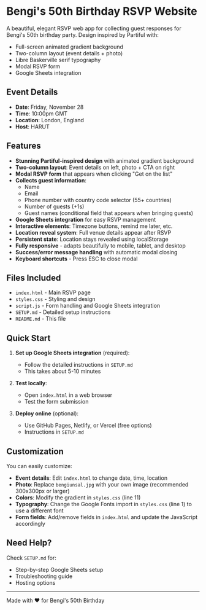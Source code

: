 # Bengi's 50th Birthday RSVP Website

A beautiful, elegant RSVP web app for collecting guest responses for Bengi's 50th birthday party. Design inspired by Partiful with:
- Full-screen animated gradient background
- Two-column layout (event details + photo)
- Libre Baskerville serif typography
- Modal RSVP form
- Google Sheets integration

## Event Details

- **Date**: Friday, November 28
- **Time**: 10:00pm GMT
- **Location**: London, England
- **Host**: HARUT

## Features

- **Stunning Partiful-inspired design** with animated gradient background
- **Two-column layout**: Event details on left, photo + CTA on right
- **Modal RSVP form** that appears when clicking "Get on the list"
- **Collects guest information**:
  - Name
  - Email
  - Phone number with country code selector (55+ countries)
  - Number of guests (+1s)
  - Guest names (conditional field that appears when bringing guests)
- **Google Sheets integration** for easy RSVP management
- **Interactive elements**: Timezone buttons, remind me later, etc.
- **Location reveal system**: Full venue details appear after RSVP
- **Persistent state**: Location stays revealed using localStorage
- **Fully responsive** - adapts beautifully to mobile, tablet, and desktop
- **Success/error message handling** with automatic modal closing
- **Keyboard shortcuts** - Press ESC to close modal

## Files Included

- `index.html` - Main RSVP page
- `styles.css` - Styling and design
- `script.js` - Form handling and Google Sheets integration
- `SETUP.md` - Detailed setup instructions
- `README.md` - This file

## Quick Start

1. **Set up Google Sheets integration** (required):
   - Follow the detailed instructions in `SETUP.md`
   - This takes about 5-10 minutes

2. **Test locally**:
   - Open `index.html` in a web browser
   - Test the form submission

3. **Deploy online** (optional):
   - Use GitHub Pages, Netlify, or Vercel (free options)
   - Instructions in `SETUP.md`

## Customization

You can easily customize:

- **Event details**: Edit `index.html` to change date, time, location
- **Photo**: Replace `bengiunsal.jpg` with your own image (recommended 300x300px or larger)
- **Colors**: Modify the gradient in `styles.css` (line 11)
- **Typography**: Change the Google Fonts import in `styles.css` (line 1) to use a different font
- **Form fields**: Add/remove fields in `index.html` and update the JavaScript accordingly

## Need Help?

Check `SETUP.md` for:
- Step-by-step Google Sheets setup
- Troubleshooting guide
- Hosting options

---

Made with ❤️ for Bengi's 50th Birthday
